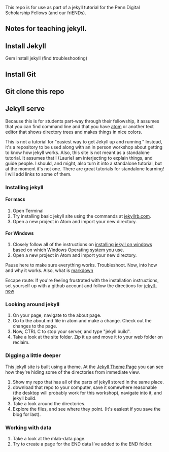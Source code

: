 This repo is for use as part of a jekyll tutorial for the Penn Digital Scholarship Fellows (and our friENDs). 
## Notes for teaching jekyll.

## Install Jekyll
Gem install jekyll (find troubleshooting)

## Install Git

## Git clone this repo

## Jekyll serve 










Because this is for students part-way through their fellowship, it assumes that you can find command line and that you have [atom](https://atom.io/) or another text editor that shows directory trees and makes things in nice colors.

This is not a tutorial for "easiest way to get Jekyll up and running." Instead, it's a repository to be used along with an in person workshop about getting to know how jekyll works. Also, this site is not meant as a standalone tutorial. It assumes that I (Laurie) am interjecting to explain things, and guide people. I should, and might, also turn it into a standalone tutorial, but at the moment it's not one. There are great tutorials for standalone learning! I will add links to some of them. 

### Installing jekyll

#### For macs

1. Open Terminal
1. Try installing basic jekyll site using the commands at [jekyllrb.com](https://jekyllrb.com/).
1. Open a new project in Atom and import your new directory.

#### For Windows
1. Closely follow all of the instructions on [installing jekyll on windows](https://jekyllrb.com/docs/windows/) based on which Windows Operating system you use.
1. Open a new project in Atom and import your new directory.

Pause here to make sure everything works. Troubleshoot.
Now, into how and why it works. Also, what is [markdown](https://github.com/adam-p/markdown-here/wiki/Markdown-Cheatsheet)

Escape route: If you're feeling frustrated with the installation instructions, set yourself up with a github account and follow the directions for [jekyll-now](https://github.com/dsfellows/jekyll-now)

### Looking around jekyll

1. On your page, navigate to the about page.
1. Go to the about.md file in atom and make a change. Check out the changes to the page.
1. Now, CTRL C to stop your server, and type "jekyll build".  
1. Take a look at the site folder. Zip it up and move it to your web folder on reclaim.

### Digging a little deeper

This jekyll site is built using a theme. At the [Jekyll Theme Page](https://jekyllrb.com/docs/themes/) you can see how they're hiding some of the directories from immediate view.
1. Show my repo that has all of the parts of jekyll stored in the same place.
1. download that repo to your computer, save it somewhere reasonable (the desktop will probably work for this workshop), navigate into it, and jekyll build.
1. Take a look around the directories.
1. Explore the files, and see where they point. (It's easiest if you save the blog for last).

### Working with data
1. Take a look at the mlab-data page.
1. Try to create a page for the END data I've added to the END folder. 

